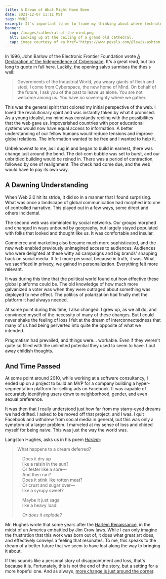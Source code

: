 ```yaml
---
title: A Dream of What Might Have Been
date: 2021-12-07 11:11 MST
tags: Web2
excerpt: It's important to me to frame my thinking about where technology is heading by reflecting on my personal experience of where it's come from. What's past is so often prologue.
banner:
  img: /images/cathedral-of-the-mind.png
  alt: Looking up at the ceiling of a grand old cathedral.
  cap: image courtesy of <a href="https://www.pexels.com/@lewis-ashton-117694088">Lewis Ashton</a>, CC0
---
```


In 1996, John Barlow of the Electronic Frontier Foundation wrote [A Declaration of the Independence of Cyberspace](https://www.eff.org/cyberspace-independence). It's a great read, but too long to quote in full here. Luckily, the opening salvo surmises the thesis well:

> Governments of the Industrial World, you weary giants of flesh and steel, I come from Cyberspace, the new home of Mind. On behalf of the future, I ask you of the past to leave us alone. You are not welcome among us. You have no sovereignty where we gather.

This was the general spirit that colored my initial perspective of the web. I loved the revolutionary spirit and was instantly taken by what it promised. As a young idealist, my mind was constantly reeling with the possibilities that the web gave us. Impoverished countries with poor educational systems would now have equal access to information. A better understanding of our fellow humans would reduce tensions and improve global relations. The information wanted to be free and I wanted to help it.

Unbeknownst to me, as I dug in and began to build in earnest, there was change just around the bend. The dot-com bubble was set to burst, and our unbridled building would be reined in. There was a period of contraction, followed by one of realignment. The check had come due, and the web would have to pay its own way.

## A Dawning Understanding

When Web 2.0 hit its stride, it did so in a manner that I found surprising. What was once a landscape of global communication had morphed into one of controlled narrative. This played out in a few ways, some direct and others incidental.

The second web was dominated by social networks. Our groups morphed and changed in ways unbound by geography, but largely stayed populated with folks that looked and thought like us. It was comfortable and insular.

Commerce and marketing also became much more sophisticated, and the new web enabled previously unimagined access to audiences. Audiences who were delighted at these witty ad campaigns and big brands' snapping back on social media. It felt more personal, because in truth, it was. What we sacrificed in privacy, we gained in personalization. Everything felt more relevant.

It was during this time that the political world found out how effective these global platforms could be. The old knowledge of how much more galvanized a voter was when they were outraged about something was deployed to new effect. The politics of polarization had finally met the platform it had always needed.

At some point during this time, I also changed. I grew up, as we all do, and convinced myself of the necessity of many of these changes. But I could never shake the feeling of loss I felt at the dream of interconnectedness that many of us had being perverted into quite the opposite of what we intended.

Pragmatism had prevailed, and things were... workable. Even if they weren't quite so filled with the unlimited potential they used to seem to have. I put away childish thoughts.

## And Time Passed

At some point around 2010, while working at a software consultancy, I ended up on a project to build an MVP for a company building a hyper-segmentation platform for selling ads on Facebook. It was capable of accurately identifying users down to neighborhood, gender, and even sexual preference.

It was then that I really understood just how far from my starry-eyed dreams we had drifted. I asked to be moved off that project, and I was. I quit Facebook and withdrew from social media in general, but this was only a symptom of a larger problem. I marveled at my sense of loss and chided myself for being naive. This was just the way the world was.

Langston Hughes, asks us in his poem [_Harlem_](https://www.poetryfoundation.org/poems/46548/harlem):

> What happens to a dream deferred?
>
> &nbsp;&nbsp;&nbsp;&nbsp;Does it dry up  
> &nbsp;&nbsp;&nbsp;&nbsp;like a raisin in the sun?  
> &nbsp;&nbsp;&nbsp;&nbsp;Or fester like a sore&mdash;  
> &nbsp;&nbsp;&nbsp;&nbsp;And then run?  
> &nbsp;&nbsp;&nbsp;&nbsp;Does it stink like rotten meat?  
> &nbsp;&nbsp;&nbsp;&nbsp;Or crust and sugar over&mdash;  
> &nbsp;&nbsp;&nbsp;&nbsp;like a syrupy sweet?
>
> &nbsp;&nbsp;&nbsp;&nbsp;Maybe it just sags  
> &nbsp;&nbsp;&nbsp;&nbsp;like a heavy load.
>
> &nbsp;&nbsp;&nbsp;&nbsp;_Or does it explode?_

Mr. Hughes wrote that some years after the [Harlem Renaissance](https://en.wikipedia.org/wiki/Harlem_Renaissance), in the midst of an America embattled by Jim Crow laws. While I can only imagine the frustration that this work was born out of, it does what great art does, and effectively conveys a feeling that resonates. To me, this speaks to the dream of a better future that we seem to have lost along the way to bringing it about.

If this sounds like a personal story of disappointment and loss, that's because it is. Fortunately, this is not the end of the story, but a setting for a more hopeful one. And as always, [more change is just around the corner](/blog/2022/in-defense-of-jpegs.html).
